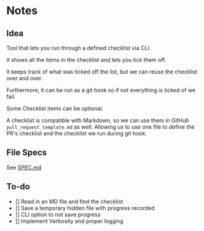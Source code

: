 # Notes

## Idea

Tool that lets you run through a defined checklist via CLI.

It shows all the items in the checklist and lets you tick them off.

It keeps track of what was ticked off the list, but we can reuse the checklist over and over.

Furthermore, it can be run as a git hook so if not everything is ticked of we fail.

Some Checklist items can be optional.

A checklist is compatible with Markdown, so we can use them in GitHub `pull_request_template.md` as well. Allowing us to use one file to define the PR's checklist and the checklist we run during git hook.

## File Specs
See [SPEC.md](./SPEC.md)

## To-do

- [] Read in an MD file and find the checklist
- [] Save a temporary hidden file with progress recorded
- [] CLI option to not save progress
- [] Implement Verbosity and proper logging